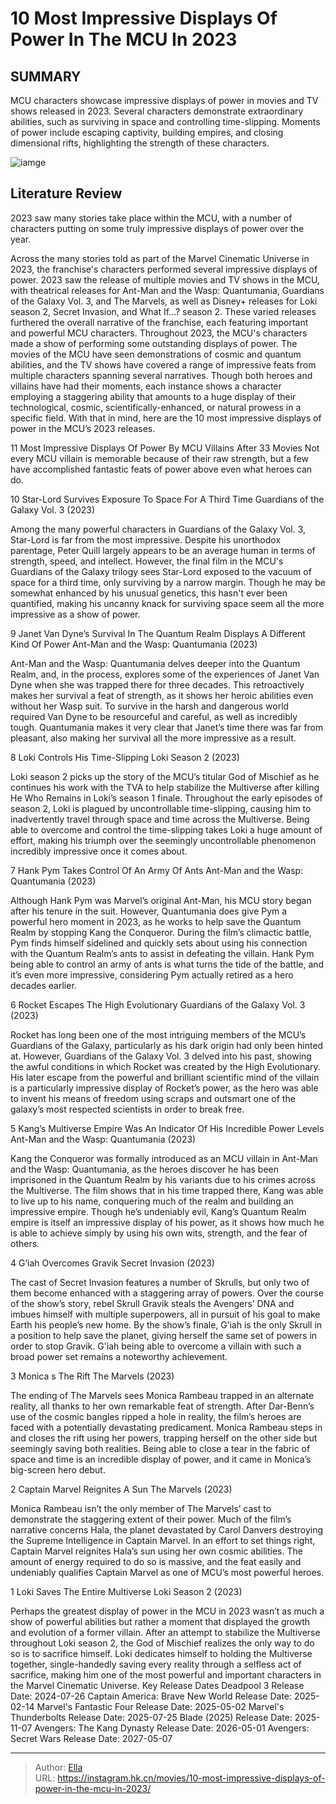 # 10 Most Impressive Displays Of Power In The MCU In 2023


## SUMMARY 


 MCU characters showcase impressive displays of power in movies and TV shows released in 2023. 
 Several characters demonstrate extraordinary abilities, such as surviving in space and controlling time-slipping. 
 Moments of power include escaping captivity, building empires, and closing dimensional rifts, highlighting the strength of these characters. 

![iamge](https://static1.srcdn.com/wordpress/wp-content/uploads/2024/01/10mostimpressive_displaysofpower_inmcu.jpg)

## Literature Review

2023 saw many stories take place within the MCU, with a number of characters putting on some truly impressive displays of power over the year.




Across the many stories told as part of the Marvel Cinematic Universe in 2023, the franchise&#39;s characters performed several impressive displays of power. 2023 saw the release of multiple movies and TV shows in the MCU, with theatrical releases for Ant-Man and the Wasp: Quantumania, Guardians of the Galaxy Vol. 3, and The Marvels, as well as Disney&#43; releases for Loki season 2, Secret Invasion, and What If...? season 2. These varied releases furthered the overall narrative of the franchise, each featuring important and powerful MCU characters.
Throughout 2023, the MCU&#39;s characters made a show of performing some outstanding displays of power. The movies of the MCU have seen demonstrations of cosmic and quantum abilities, and the TV shows have covered a range of impressive feats from multiple characters spanning several narratives. Though both heroes and villains have had their moments, each instance shows a character employing a staggering ability that amounts to a huge display of their technological, cosmic, scientifically-enhanced, or natural prowess in a specific field. With that in mind, here are the 10 most impressive displays of power in the MCU’s 2023 releases.
            
 
 11 Most Impressive Displays Of Power By MCU Villains After 33 Movies 
Not every MCU villain is memorable because of their raw strength, but a few have accomplished fantastic feats of power above even what heroes can do.












 








 10  Star-Lord Survives Exposure To Space For A Third Time 
Guardians of the Galaxy Vol. 3 (2023)
        

Among the many powerful characters in Guardians of the Galaxy Vol. 3, Star-Lord is far from the most impressive. Despite his unorthodox parentage, Peter Quill largely appears to be an average human in terms of strength, speed, and intellect. However, the final film in the MCU&#39;s Guardians of the Galaxy trilogy sees Star-Lord exposed to the vacuum of space for a third time, only surviving by a narrow margin. Though he may be somewhat enhanced by his unusual genetics, this hasn&#39;t ever been quantified, making his uncanny knack for surviving space seem all the more impressive as a show of power.





 9  Janet Van Dyne’s Survival In The Quantum Realm Displays A Different Kind Of Power 
Ant-Man and the Wasp: Quantumania (2023)
        

Ant-Man and the Wasp: Quantumania delves deeper into the Quantum Realm, and, in the process, explores some of the experiences of Janet Van Dyne when she was trapped there for three decades. This retroactively makes her survival a feat of strength, as it shows her heroic abilities even without her Wasp suit. To survive in the harsh and dangerous world required Van Dyne to be resourceful and careful, as well as incredibly tough. Quantumania makes it very clear that Janet’s time there was far from pleasant, also making her survival all the more impressive as a result.





 8  Loki Controls His Time-Slipping 
Loki Season 2 (2023)
        

Loki season 2 picks up the story of the MCU’s titular God of Mischief as he continues his work with the TVA to help stabilize the Multiverse after killing He Who Remains in Loki’s season 1 finale. Throughout the early episodes of season 2, Loki is plagued by uncontrollable time-slipping, causing him to inadvertently travel through space and time across the Multiverse. Being able to overcome and control the time-slipping takes Loki a huge amount of effort, making his triumph over the seemingly uncontrollable phenomenon incredibly impressive once it comes about.





 7  Hank Pym Takes Control Of An Army Of Ants 
Ant-Man and the Wasp: Quantumania (2023)
        

Although Hank Pym was Marvel’s original Ant-Man, his MCU story began after his tenure in the suit. However, Quantumania does give Pym a powerful hero moment in 2023, as he works to help save the Quantum Realm by stopping Kang the Conqueror. During the film’s climactic battle, Pym finds himself sidelined and quickly sets about using his connection with the Quantum Realm’s ants to assist in defeating the villain. Hank Pym being able to control an army of ants is what turns the tide of the battle, and it’s even more impressive, considering Pym actually retired as a hero decades earlier.





 6  Rocket Escapes The High Evolutionary 
Guardians of the Galaxy Vol. 3 (2023)
        

Rocket has long been one of the most intriguing members of the MCU’s Guardians of the Galaxy, particularly as his dark origin had only been hinted at. However, Guardians of the Galaxy Vol. 3 delved into his past, showing the awful conditions in which Rocket was created by the High Evolutionary. His later escape from the powerful and brilliant scientific mind of the villain is a particularly impressive display of Rocket’s power, as the hero was able to invent his means of freedom using scraps and outsmart one of the galaxy’s most respected scientists in order to break free.





 5  Kang’s Multiverse Empire Was An Indicator Of His Incredible Power Levels 
Ant-Man and the Wasp: Quantumania (2023)


 







Kang the Conqueror was formally introduced as an MCU villain in Ant-Man and the Wasp: Quantumania, as the heroes discover he has been imprisoned in the Quantum Realm by his variants due to his crimes across the Multiverse. The film shows that in his time trapped there, Kang was able to live up to his name, conquering much of the realm and building an impressive empire. Though he’s undeniably evil, Kang’s Quantum Realm empire is itself an impressive display of his power, as it shows how much he is able to achieve simply by using his own wits, strength, and the fear of others.





 4  G’iah Overcomes Gravik 
Secret Invasion (2023)


 







The cast of Secret Invasion features a number of Skrulls, but only two of them become enhanced with a staggering array of powers. Over the course of the show’s story, rebel Skrull Gravik steals the Avengers’ DNA and imbues himself with multiple superpowers, all in pursuit of his goal to make Earth his people’s new home. By the show’s finale, G’iah is the only Skrull in a position to help save the planet, giving herself the same set of powers in order to stop Gravik. G&#39;iah being able to overcome a villain with such a broad power set remains a noteworthy achievement. 





 3  Monica  s The Rift 
The Marvels (2023)
        

The ending of The Marvels sees Monica Rambeau trapped in an alternate reality, all thanks to her own remarkable feat of strength. After Dar-Benn’s use of the cosmic bangles ripped a hole in reality, the film’s heroes are faced with a potentially devastating predicament. Monica Rambeau steps in and closes the rift using her powers, trapping herself on the other side but seemingly saving both realities. Being able to close a tear in the fabric of space and time is an incredible display of power, and it came in Monica’s big-screen hero debut.





 2  Captain Marvel Reignites A Sun 
The Marvels (2023)
        

Monica Rambeau isn’t the only member of The Marvels’ cast to demonstrate the staggering extent of their power. Much of the film’s narrative concerns Hala, the planet devastated by Carol Danvers destroying the Supreme Intelligence in Captain Marvel. In an effort to set things right, Captain Marvel reignites Hala’s sun using her own cosmic abilities. The amount of energy required to do so is massive, and the feat easily and undeniably qualifies Captain Marvel as one of MCU’s most powerful heroes.





 1  Loki Saves The Entire Multiverse 
Loki Season 2 (2023)


 







Perhaps the greatest display of power in the MCU in 2023 wasn’t as much a show of powerful abilities but rather a moment that displayed the growth and evolution of a former villain. After an attempt to stabilize the Multiverse throughout Loki season 2, the God of Mischief realizes the only way to do so is to sacrifice himself. Loki dedicates himself to holding the Multiverse together, single-handedly saving every reality through a selfless act of sacrifice, making him one of the most powerful and important characters in the Marvel Cinematic Universe.
   Key Release Dates             Deadpool 3 Release Date: 2024-07-26                   Captain America: Brave New World Release Date: 2025-02-14                  Marvel&#39;s Fantastic Four Release Date: 2025-05-02                  Marvel&#39;s Thunderbolts Release Date: 2025-07-25                  Blade (2025) Release Date: 2025-11-07                  Avengers: The Kang Dynasty  Release Date: 2026-05-01                   Avengers: Secret Wars Release Date: 2027-05-07      

---

> Author: [Ella](https://instagram.hk.cn/)  
> URL: https://instagram.hk.cn/movies/10-most-impressive-displays-of-power-in-the-mcu-in-2023/  

